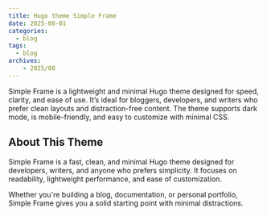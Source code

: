 ```yaml
---
title: Hugo theme Simple Frame
date: 2025-08-01
categories:
  - blog
tags: 
  - blog
archives:
    - 2025/08
---
```


Simple Frame is a lightweight and minimal Hugo theme designed for speed, clarity, and ease of use. It’s ideal for bloggers, developers, and writers who prefer clean layouts and distraction-free content. The theme supports dark mode, is mobile-friendly, and easy to customize with minimal CSS.

<!--more-->

## About This Theme

Simple Frame is a fast, clean, and minimal Hugo theme designed for developers, writers, and anyone who prefers simplicity. It focuses on readability, lightweight performance, and ease of customization.

Whether you're building a blog, documentation, or personal portfolio, Simple Frame gives you a solid starting point with minimal distractions.